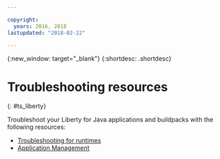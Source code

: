 ```yaml
---

copyright:
  years: 2016, 2018
lastupdated: "2018-02-22"

---
```


{:new_window: target="_blank"}
{:shortdesc: .shortdesc}

# Troubleshooting resources
{: #ts_liberty}

Troubleshoot your Liberty for Java applications and buildpacks with the following resources:

* [Troubleshooting for runtimes](../common/ts_runtimes.html#runtimes)
* [Application Management](../common/app_mng.html)

